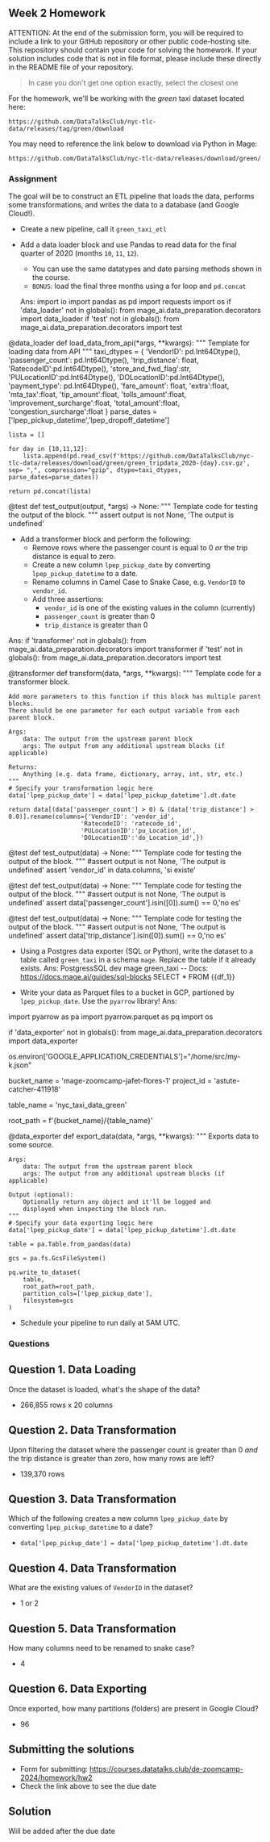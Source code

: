 ## Week 2 Homework

ATTENTION: At the end of the submission form, you will be required to include a link to your GitHub repository or other public code-hosting site. This repository should contain your code for solving the homework. If your solution includes code that is not in file format, please include these directly in the README file of your repository.

> In case you don't get one option exactly, select the closest one 

For the homework, we'll be working with the _green_ taxi dataset located here:

`https://github.com/DataTalksClub/nyc-tlc-data/releases/tag/green/download`

You may need to reference the link below to download via Python in Mage:

`https://github.com/DataTalksClub/nyc-tlc-data/releases/download/green/`

### Assignment

The goal will be to construct an ETL pipeline that loads the data, performs some transformations, and writes the data to a database (and Google Cloud!).

- Create a new pipeline, call it `green_taxi_etl`
- Add a data loader block and use Pandas to read data for the final quarter of 2020 (months `10`, `11`, `12`).
  - You can use the same datatypes and date parsing methods shown in the course.
  - `BONUS`: load the final three months using a for loop and `pd.concat`
  
  Ans: 
import io
import pandas as pd
import requests
import os
if 'data_loader' not in globals():
    from mage_ai.data_preparation.decorators import data_loader
if 'test' not in globals():
    from mage_ai.data_preparation.decorators import test


@data_loader
def load_data_from_api(*args, **kwargs):
    """
    Template for loading data from API
    """
    taxi_dtypes = {
                    'VendorID': pd.Int64Dtype(),
                    'passenger_count': pd.Int64Dtype(),
                    'trip_distance': float,
                    'RatecodeID':pd.Int64Dtype(),
                    'store_and_fwd_flag':str,
                    'PULocationID':pd.Int64Dtype(),
                    'DOLocationID':pd.Int64Dtype(),
                    'payment_type': pd.Int64Dtype(),
                    'fare_amount': float,
                    'extra':float,
                    'mta_tax':float,
                    'tip_amount':float,
                    'tolls_amount':float,
                    'improvement_surcharge':float,
                    'total_amount':float,
                    'congestion_surcharge':float
                }
    parse_dates = ['lpep_pickup_datetime','lpep_dropoff_datetime']
    
    lista = []
    
    for day in [10,11,12]:
        lista.append(pd.read_csv(f'https://github.com/DataTalksClub/nyc-tlc-data/releases/download/green/green_tripdata_2020-{day}.csv.gz', sep= ",", compression="gzip", dtype=taxi_dtypes, parse_dates=parse_dates))

    return pd.concat(lista)

@test
def test_output(output, *args) -> None:
    """
    Template code for testing the output of the block.
    """
    assert output is not None, 'The output is undefined'

- Add a transformer block and perform the following:
  - Remove rows where the passenger count is equal to 0 _or_ the trip distance is equal to zero.
  - Create a new column `lpep_pickup_date` by converting `lpep_pickup_datetime` to a date.
  - Rename columns in Camel Case to Snake Case, e.g. `VendorID` to `vendor_id`.
  - Add three assertions:
    - `vendor_id` is one of the existing values in the column (currently)
    - `passenger_count` is greater than 0
    - `trip_distance` is greater than 0
	
Ans:
if 'transformer' not in globals():
    from mage_ai.data_preparation.decorators import transformer
if 'test' not in globals():
    from mage_ai.data_preparation.decorators import test

@transformer
def transform(data, *args, **kwargs):
    """
    Template code for a transformer block.

    Add more parameters to this function if this block has multiple parent blocks.
    There should be one parameter for each output variable from each parent block.

    Args:
        data: The output from the upstream parent block
        args: The output from any additional upstream blocks (if applicable)

    Returns:
        Anything (e.g. data frame, dictionary, array, int, str, etc.)
    """
    # Specify your transformation logic here
    data['lpep_pickup_date'] = data['lpep_pickup_datetime'].dt.date

    return data[(data['passenger_count'] > 0) & (data['trip_distance'] > 0.0)].rename(columns={'VendorID': 'vendor_id',
                        'RatecodeID': 'ratecode_id',
                        'PULocationID':'pu_Location_id',
                        'DOLocationID':'do_Location_id',})


@test
def test_output(data) -> None:
    """
    Template code for testing the output of the block.
    """
    #assert output is not None, 'The output is undefined'
    assert 'vendor_id' in data.columns, 'si existe'
    

@test
def test_output(data) -> None:
    """
    Template code for testing the output of the block.
    """
    #assert output is not None, 'The output is undefined'
    assert data['passenger_count'].isin([0]).sum() == 0,'no es'

@test
def test_output(data) -> None:
    """
    Template code for testing the output of the block.
    """
    #assert output is not None, 'The output is undefined'
    assert data['trip_distance'].isin([0]).sum() == 0,'no es'
    


- Using a Postgres data exporter (SQL or Python), write the dataset to a table called `green_taxi` in a schema `mage`. Replace the table if it already exists.
Ans: 
PostgressSQL dev mage green_taxi
-- Docs: https://docs.mage.ai/guides/sql-blocks
SELECT * FROM {{df_1}}

- Write your data as Parquet files to a bucket in GCP, partioned by `lpep_pickup_date`. Use the `pyarrow` library!
Ans:

import pyarrow as pa
import pyarrow.parquet as pq
import os



if 'data_exporter' not in globals():
    from mage_ai.data_preparation.decorators import data_exporter

os.environ['GOOGLE_APPLICATION_CREDENTIALS']="/home/src/my-k.json"

bucket_name = 'mage-zoomcamp-jafet-flores-1'
project_id = 'astute-catcher-411918'

table_name = 'nyc_taxi_data_green'

root_path = f'{bucket_name}/{table_name}'

@data_exporter
def export_data(data, *args, **kwargs):
    """
    Exports data to some source.

    Args:
        data: The output from the upstream parent block
        args: The output from any additional upstream blocks (if applicable)

    Output (optional):
        Optionally return any object and it'll be logged and
        displayed when inspecting the block run.
    """
    # Specify your data exporting logic here
    data['lpep_pickup_date'] = data['lpep_pickup_datetime'].dt.date

    table = pa.Table.from_pandas(data)

    gcs = pa.fs.GcsFileSystem()

    pq.write_to_dataset(
        table,
        root_path=root_path,
        partition_cols=['lpep_pickup_date'],
        filesystem=gcs
    )
- Schedule your pipeline to run daily at 5AM UTC.

### Questions

## Question 1. Data Loading

Once the dataset is loaded, what's the shape of the data?

* 266,855 rows x 20 columns

## Question 2. Data Transformation

Upon filtering the dataset where the passenger count is greater than 0 _and_ the trip distance is greater than zero, how many rows are left?

* 139,370 rows


## Question 3. Data Transformation

Which of the following creates a new column `lpep_pickup_date` by converting `lpep_pickup_datetime` to a date?

* `data['lpep_pickup_date'] = data['lpep_pickup_datetime'].dt.date`


## Question 4. Data Transformation

What are the existing values of `VendorID` in the dataset?

* 1 or 2


## Question 5. Data Transformation

How many columns need to be renamed to snake case?

* 4

## Question 6. Data Exporting

Once exported, how many partitions (folders) are present in Google Cloud?

* 96


## Submitting the solutions

* Form for submitting: https://courses.datatalks.club/de-zoomcamp-2024/homework/hw2
* Check the link above to see the due date
  
## Solution

Will be added after the due date